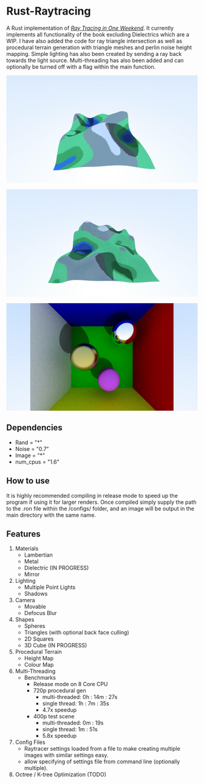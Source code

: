 # Rust-Raytracing
A Rust implementation of [_Ray Tracing in One Weekend_](https://raytracing.github.io/books/RayTracingInOneWeekend.html). 
It currently implements all functionality of the book excluding Dielectrics which are a WIP. I have also added the code 
for ray triangle intersection as well as procedural terrain generation with triangle meshes and perlin noise height 
mapping. Simple lighting has also been created by sending a ray back towards the light source. Multi-threading has also 
been added and can optionally be turned off with a flag within the main function.


![Example Render1](https://github.com/KianShepherd/Rust-Raytracing/blob/master/example1.jpg?raw=true)

![Example Render2](https://github.com/KianShepherd/Rust-Raytracing/blob/master/example2.jpg?raw=true)

![Example Render3](https://github.com/KianShepherd/Rust-Raytracing/blob/master/example3.jpg?raw=true)

## Dependencies
* Rand  = "*"
* Noise = "0.7"
* Image = "*"
* num_cpus = "1.6"

## How to use
It is highly recommended compiling in release mode to speed up the program if using it for larger renders. Once compiled
simply supply the path to the .ron file within the /configs/ folder, and an image will be output in the main directory with
the same name.

## Features
1. Materials 
    * Lambertian
    * Metal
    * Dielectric (IN PROGRESS)
    * Mirror
2. Lighting
    * Multiple Point Lights
    * Shadows
3. Camera
    * Movable
    * Defocus Blur
4. Shapes
    * Spheres
    * Triangles (with optional back face culling)
    * 2D Squares
    * 3D Cube (IN PROGRESS)
5. Procedural Terrain
    * Height Map
    * Colour Map
6. Multi-Threading
   * Benchmarks
     * Release mode on 8 Core CPU
     * 720p procedural gen
         * multi-threaded: 0h : 14m : 27s
         * single thread: 1h : 7m : 35s
         * 4.7x speedup
     * 400p test scene
         * multi-threaded: 0m : 19s
         * single thread: 1m : 51s
         * 5.8x speedup
7. Config Files
   * Raytracer settings loaded from a file to make creating multiple images with similar settings easy.
   * allow specifying of settings file from command line (optionally multiple).
8. Octree / K-tree Optimization (TODO)